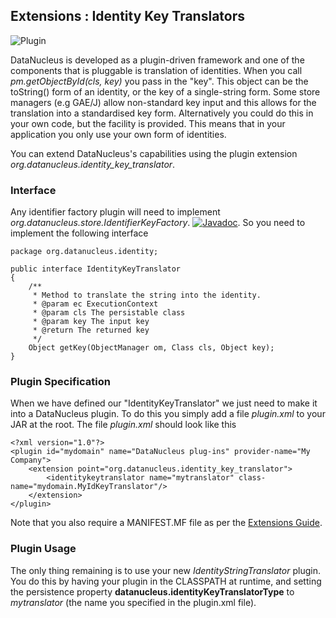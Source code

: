 <head><title>Extensions : Identity Key Translators</title></head>

## Extensions : Identity Key Translators
![Plugin](../../images/nucleus_plugin.gif)

DataNucleus is developed as a plugin-driven framework and one of the components that is pluggable is 
translation of identities. When you call <i>pm.getObjectById(cls, key)</i> you pass in the "key". 
This object can be the toString() form of an identity, or the key of a single-string form. 
Some store managers (e.g GAE/J) allow non-standard key input and this allows for the translation
into a standardised key form. Alternatively you could do this in your own code, but the facility 
is provided. This means that in your application you only use your own form of identities.


You can extend DataNucleus's capabilities using the plugin extension _org.datanucleus.identity_key_translator_.

### Interface

Any identifier factory plugin will need to implement <i>org.datanucleus.store.IdentifierKeyFactory</i>.
[![Javadoc](../../images/javadoc.gif)](http://www.datanucleus.org/javadocs/core/latest/org/datanucleus/identity/IdentityKeyTranslator.html).
So you need to implement the following interface

	package org.datanucleus.identity;
	
	public interface IdentityKeyTranslator
	{
	    /**
	     * Method to translate the string into the identity.
	     * @param ec ExecutionContext
	     * @param cls The persistable class
	     * @param key The input key
	     * @return The returned key
	     */
	    Object getKey(ObjectManager om, Class cls, Object key);
	}

### Plugin Specification

When we have defined our "IdentityKeyTranslator" we just need to make it into a DataNucleus  plugin. To do this you simply add a file 
_plugin.xml_ to your JAR at the root. The file _plugin.xml_ should look like this


	<?xml version="1.0"?>
	<plugin id="mydomain" name="DataNucleus plug-ins" provider-name="My Company">
    	<extension point="org.datanucleus.identity_key_translator">
        	<identitykeytranslator name="mytranslator" class-name="mydomain.MyIdKeyTranslator"/>
    	</extension>
	</plugin>

Note that you also require a MANIFEST.MF file as per the [Extensions Guide](index.html).

### Plugin Usage

The only thing remaining is to use your new _IdentityStringTranslator_ plugin. You do this by having your plugin in the CLASSPATH at runtime, 
and setting the persistence property __datanucleus.identityKeyTranslatorType__ to _mytranslator_ (the name you specified in the plugin.xml file).

